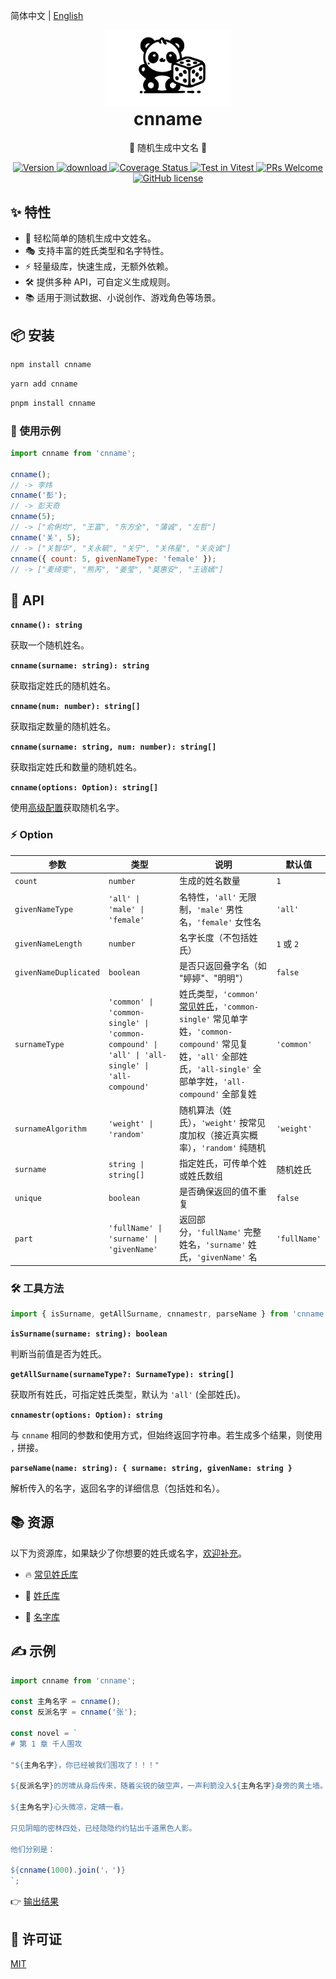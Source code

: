 简体中文 | [English](./README.zh-en.md)

<div align="center">
  <a href="https://github.com/yyz945947732/cnname">
    <img src="./public/logo.svg" alt="logo.svg" border="0" width="200" />
  </a>
  <h1 style="margin-top: 0;">cnname</h1>
  <p>👦 随机生成中文名 👧</p>
</div>

<p align="center">
  <a href="https://www.npmjs.com/package/cnname">
    <img src="https://img.shields.io/npm/v/cnname.svg" alt="Version" />
  </a>
  <a href="https://www.npmjs.com/package/cnname">
    <img src="https://img.shields.io/npm/dm/cnname.svg" alt="download" />
  </a>
  <a href="https://coveralls.io/github/yyz945947732/cnname?branch=master">
    <img
      src="https://coveralls.io/repos/github/yyz945947732/cnname/badge.svg?branch=master"
      alt="Coverage Status"
    />
  </a>
  <a href="https://vitest.dev">
    <img
      src="https://img.shields.io/badge/ Vitest-tested-6da13f.svg?logo=vitest&labelColor=edd532"
      alt="Test in Vitest"
    />
  </a>
  <a href="https://github.com/yyz945947732/cnname/pulls">
    <img
      src="https://img.shields.io/badge/PRs-welcome-brightgreen.svg"
      alt="PRs Welcome"
    />
  </a>
  <a href="https://github.com/yyz945947732/cnname/blob/master/LICENSE">
    <img
      src="https://img.shields.io/badge/license-MIT-blue.svg"
      alt="GitHub license"
    />
  </a>
</p>

## ✨ 特性

- 🎲 轻松简单的随机生成中文姓名。
- 🎭 支持丰富的姓氏类型和名字特性。
- ⚡ 轻量级库，快速生成，无额外依赖。
- 🛠 提供多种 API，可自定义生成规则。
- 📚 适用于测试数据、小说创作、游戏角色等场景。

## 📦 安装

```bash
npm install cnname
```

```bash
yarn add cnname
```

```bash
pnpm install cnname
```

### 🚀 使用示例

```js
import cnname from 'cnname';

cnname();
// -> 李炜
cnname('彭');
// -> 彭天奇
cnname(5);
// -> ["俞俐均", "王富", "东方全", "蒲诚", "左哲"]
cnname('关', 5);
// -> ["关智华", "关永毓", "关宁", "关伟星", "关炎诚"]
cnname({ count: 5, givenNameType: 'female' });
// -> ["麦绮雯", "熊芮", "姜莹", "莫惠安", "王语嫣"]
```

## 📖 API

**`cnname(): string`**

获取一个随机姓名。

**`cnname(surname: string): string`**

获取指定姓氏的随机姓名。

**`cnname(num: number): string[]`**

获取指定数量的随机姓名。

**`cnname(surname: string, num: number): string[]`**

获取指定姓氏和数量的随机姓名。

**`cnname(options: Option): string[]`**

使用[高级配置](#option)获取随机名字。

### ⚡ Option

| 参数 | 类型 | 说明 | 默认值 |
|------|------|------|------|
| `count` | `number` | 生成的姓名数量 | `1` |
| `givenNameType` | `'all' \| 'male' \| 'female'` | 名特性，`'all'` 无限制，`'male'` 男性名，`'female'` 女性名 | `'all'` |
| `givenNameLength` | `number` | 名字长度（不包括姓氏） | `1` 或 `2` |
| `givenNameDuplicated` | `boolean` | 是否只返回叠字名（如 "婷婷"、"明明"） | `false` |
| `surnameType` | `'common' \| 'common-single' \| 'common-compound' \| 'all' \| 'all-single' \| 'all-compound'` | 姓氏类型，`'common'` [常见姓氏](https://github.com/yyz945947732/cnname/blob/master/dict/commonSurname.json)，`'common-single'` 常见单字姓，`'common-compound'` 常见复姓，`'all'` 全部姓氏，`'all-single'` 全部单字姓，`'all-compound'` 全部复姓 | `'common'` |
| `surnameAlgorithm` | `'weight' \| 'random'` | 随机算法（姓氏），`'weight'` 按常见度加权（接近真实概率），`'random'` 纯随机 | `'weight'` |
| `surname` | `string \| string[]` | 指定姓氏，可传单个姓或姓氏数组 | 随机姓氏 |
| `unique` | `boolean` | 是否确保返回的值不重复 | `false` |
| `part` | `'fullName' \| 'surname' \| 'givenName'` | 返回部分，`'fullName'` 完整姓名，`'surname'` 姓氏，`'givenName'` 名 | `'fullName'` |

### 🛠️ 工具方法

```js
import { isSurname, getAllSurname, cnnamestr, parseName } from 'cnname';
```

**`isSurname(surname: string): boolean`**

判断当前值是否为姓氏。

**`getAllSurname(surnameType?: SurnameType): string[]`**

获取所有姓氏，可指定姓氏类型，默认为 `'all'` (全部姓氏)。

**`cnnamestr(options: Option): string`**

与 `cnname` 相同的参数和使用方式，但始终返回字符串。若生成多个结果，则使用 `,` 拼接。

**`parseName(name: string): { surname: string, givenName: string }`**

解析传入的名字，返回名字的详细信息（包括姓和名）。

## 📚 资源

以下为资源库，如果缺少了你想要的姓氏或名字，[欢迎补充](https://github.com/yyz945947732/cnname/pulls)。

- 🔥 [常见姓氏库](https://github.com/yyz945947732/cnname/blob/master/dict/commonSurname.json)

- 📖 [姓氏库](https://github.com/yyz945947732/cnname/blob/master/dict/allSurnames.json)

- 📝 [名字库](https://github.com/yyz945947732/cnname/blob/master/dict/words.json)

## ✍️ 示例

```js
import cnname from 'cnname';

const 主角名字 = cnname();
const 反派名字 = cnname('张');

const novel = `
# 第 1 章 千人围攻

"${主角名字}，你已经被我们围攻了！！！"

${反派名字}的厉啸从身后传来，随着尖锐的破空声，一声利箭没入${主角名字}身旁的黄土墙。

${主角名字}心头微凉，定睛一看。

只见阴暗的密林四处，已经隐隐约约钻出千道黑色人影。

他们分别是：

${cnname(1000).join('，')}
`;
```

👉 [输出结果](https://github.com/yyz945947732/cnname/blob/master/example/novel.md)

## 🔑 许可证

[MIT](https://github.com/yyz945947732/cnname/blob/master/LICENSE)
